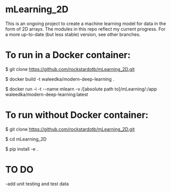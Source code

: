 # mLearning_2D
This is an ongoing project to create a machine learning model for data in the form of 2D arrays. The modules in
this repo reflect my current progress. For a more up-to-date (but less stable) version, see other branches.

# To run in a Docker container:
  $ git clone https://github.com/rockstardotb/mLearning_2D.git
  
  $ docker build -t waleedka/modern-deep-learning .
  
  $ docker run -i -t --name mlearn -v /[absolute path to]/mLearning/:/app waleedka/modern-deep-learning:latest
  
# To run without Docker container:
  $ git clone https://github.com/rockstardotb/mLearning_2D.git
  
  $ cd mLearning_2D
  
  $ pip install -e .

# TO DO
-add unit testing and test data
